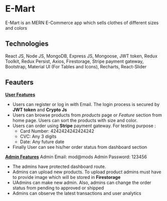  <body>
    <h1>
      E-Mart
    </h1>
    <p>
      E-Mart is an MERN E-Commerce app which sells clothes of different sizes
      and colors
    </p>
    <h2>Technologies</h2>
    <p>
      React JS, Node JS, MongoDB, Express JS, Mongoose, JWT token, Redux
      Toolkit, Redux Persist, Axios, Firestorage, Stripe payment gateway,
      Bootstrap, Material UI (For Tables and Icons), Recharts, React-Slider
    </p>
    <h2>Feauters</h2>
    <u><b>User Features</b></u>
    <ul>
      <li>
        Users can register or log in with Email. The login process is secured by
        <b>JWT token</b> and <b>Crypto Js</b>
      </li>
      <li>
        Users can browse products from <i>products</i> page or
        <i>Feature</i> section from home page. Users can sort the products with
        size and color.
      </li>
      <li>
        Users can order using <b>Stripe</b> payment gateway. For testing purpose
        :
        <ul>
          <li>
            Card Number: 4242424242424242
          </li>
          <li>
            CVC: Any 3 digits
          </li>
          <li>
            Date: Any future date
          </li>
        </ul>
      </li>
      <li>
        Finally User can see his/her order status from dashboard section
      </li>
    </ul>
    <u><b>Admin Features</b></u>
    <span>Admin Email: mod@mods</span>
    <span>Admin Password: 123456</span>
    <ul>
      <li>
       The admins have protected dashboard route.
      </li>
      <li>
        Admins can upload new products. To upload product admins must have to
        provide image which will be stored in <b>Firestorage</b>
      </li>
      <li>
        UAdmins can make new admin. Also, admins can change the order status from
        pending to approved or shipped
      </li>
      <li>
        Admins can observe the latest transactions and user analytics
      </li>
    </ul>

  </body>
